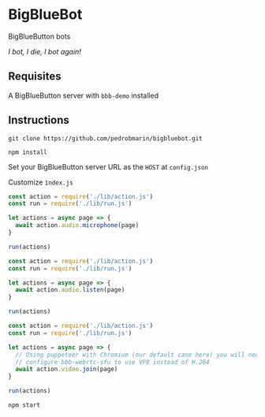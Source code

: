 # BigBlueBot

BigBlueButton bots

*I bot, I die, I bot again!*

## Requisites

A BigBlueButton server with `bbb-demo` installed

## Instructions

`git clone https://github.com/pedrobmarin/bigbluebot.git`

`npm install`

Set your BigBlueButton server URL as the `HOST` at `config.json`

Customize `ìndex.js`

```js
const action = require('./lib/action.js')
const run = require('./lib/run.js')

let actions = async page => {
  await action.audio.microphone(page)
}

run(actions)
```

```js
const action = require('./lib/action.js')
const run = require('./lib/run.js')

let actions = async page => {
  await action.audio.listen(page)
}

run(actions)
```

```js
const action = require('./lib/action.js')
const run = require('./lib/run.js')

let actions = async page => {
  // Using puppeteer with Chromium (our default case here) you will need to
  // configure bbb-webrtc-sfu to use VP8 instead of H.264
  await action.video.join(page)
}

run(actions)
```
`npm start`

